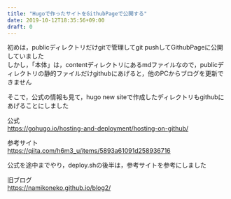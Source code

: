 ```yaml
---
title: "Hugoで作ったサイトをGithubPageで公開する"
date: 2019-10-12T18:35:56+09:00
draft: 0
---
```

初めは，publicディレクトリだけgitで管理してgit pushしてGithubPageに公開していました  
しかし，「本体」は，contentディレクトリにあるmdファイルなので，publicディレクトリの静的ファイルだけgithubにあげると，他のPCからブログを更新できません  

そこで，公式の情報も見て，hugo new siteで作成したディレクトリもgithubにあげることにしました

公式  
https://gohugo.io/hosting-and-deployment/hosting-on-github/

参考サイト  
https://qiita.com/h6m3_u/items/5893a61091d258936716

公式を途中までやり，deploy.shの後半は，参考サイトを参考にしました

旧ブログ  
https://namikoneko.github.io/blog2/
